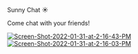 Sunny Chat ☀️

Come chat with your friends!

<a href="https://ibb.co/rfzppgq"><img src="https://i.ibb.co/0V699k1/Screen-Shot-2022-01-31-at-2-16-43-PM.png" alt="Screen-Shot-2022-01-31-at-2-16-43-PM" border="0"></a>
<a href="https://ibb.co/JcPPKBV"><img src="https://i.ibb.co/grCC3jN/Screen-Shot-2022-01-31-at-2-16-03-PM.png" alt="Screen-Shot-2022-01-31-at-2-16-03-PM" border="0"></a>

